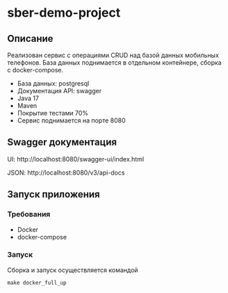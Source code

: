 # sber-demo-project

## Описание

Реализован сервис с операциями CRUD над базой данных мобильных телефонов.
База данных поднимается в отдельном контейнере, сборка с docker-compose.
* База данных: postgresql
* Документация API: swagger
* Java 17
* Maven
* Покрытие тестами 70%
* Сервис поднимается на порте 8080

## Swagger документация

UI:     http://localhost:8080/swagger-ui/index.html

JSON:   http://localhost:8080/v3/api-docs

## Запуск приложения
### Требования
* Docker
* docker-compose

### Запуск
Сборка и запуск осуществляется командой

`make docker_full_up`